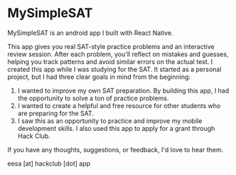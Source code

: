 # MySimpleSAT

MySimpleSAT is an android app I built with React Native.

This app gives you real SAT-style practice problems and an interactive review session.
After each problem, you'll reflect on mistakes and guesses, helping you track patterns and avoid similar errors on the actual test.
I created this app while I was studying for the SAT. It started as a personal project, but I had three clear goals in mind from the beginning:

1. I wanted to improve my own SAT preparation. By building this app, I had the opportunity to solve a ton of practice problems.
2. I wanted to create a helpful and free resource for other students who are preparing for the SAT.
3. I saw this as an opportunity to practice and improve my mobile development skills. I also used this app to apply for a grant through Hack Club.

If you have any thoughts, suggestions, or feedback, I'd love to hear them.

eesa [at] hackclub [dot] app
